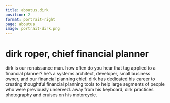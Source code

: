 ```yaml
---
title: aboutus.dirk
position: 2
format: portrait-right
page: aboutus
image: portrait-dirk.png
---
```


# dirk roper, chief financial planner
dirk is our renaissance man. how often do you hear that tag applied to a financial planner? he’s a systems architect, developer, small business owner, and our financial planning chief. dirk has dedicated his career to creating thoughtful financial planning tools to help large segments of people who were previously unserved. away from his keyboard, dirk practices photography and cruises on his motorcycle. 